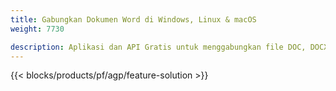 ```yaml
---
title: Gabungkan Dokumen Word di Windows, Linux & macOS 
weight: 7730

description: Aplikasi dan API Gratis untuk menggabungkan file DOC, DOCX, RTF, DOT, DOTX, DOTM
---
```


{{< blocks/products/pf/agp/feature-solution >}} 

